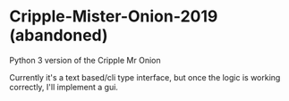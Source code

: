# Cripple-Mister-Onion-2019 (abandoned)
Python 3 version of the Cripple Mr Onion

Currently it's a text based/cli type interface, but once the logic is working correctly, I'll implement a gui.
